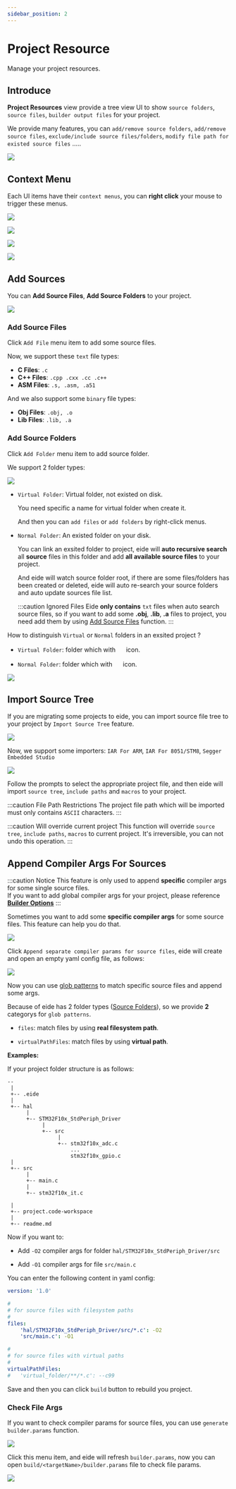 ```yaml
---
sidebar_position: 2
---
```


# Project Resource

Manage your project resources.

## Introduce

**Project Resources** view provide a tree view UI to show `source folders`, `source files`, `builder output files` for your project.

We provide many features, you can `add/remove source folders`, `add/remove source files`, `exclude/include source files/folders`, `modify file path for existed source files` .....

![](/img/proj_res_preview.png)

## Context Menu

Each UI items have their `context menus`, you can **right click** your mouse to trigger these menus.

![](/img/ctx_menu_prj.png)

![](/img/ctx_menu_prj_res.png)

![](/img/ctx_menu_prj_folder.png)

![](/img/ctx_menu_prj_file.png)

## Add Sources

You can **Add Source Files**, **Add Source Folders** to your project.

![](/img/prj_res_add_src_file.png)

### Add Source Files

Click `Add File` menu item to add some source files.

Now, we support these `text` file types:

- **C Files**: `.c`
- **C++ Files**: `.cpp .cxx .cc .c++`
- **ASM Files**: `.s, .asm, .a51`

And we also support some `binary` file types:

- **Obj Files**: `.obj, .o`
- **Lib Files**: `.lib, .a`

### Add Source Folders

Click `Add Folder` menu item to add source folder.

We support 2 folder types:

![](/img/prj_res_folder_typ.png)

- `Virtual Folder`: Virtual folder, not existed on disk.

  You need specific a name for virtual folder when create it.

  And then you can `add files` or `add folders` by right-click menus.

- `Normal Folder`: An existed folder on your disk.

  You can link an exsited folder to project, eide will **auto recursive search** all **source** files in this folder and add **all available source files** to your project.

  And eide will watch source folder root, if there are some files/folders has been created or deleted, eide will auto re-search your source folders and auto update sources file list.

  :::caution Ignored Files
  Eide **only contains** `txt` files when auto search source files, so if you want to add some **.obj**, **.lib**, **.a** files to project, you need add them by using [Add Source Files](#add-source-files) function.
  :::

How to distinguish `Virtual` or `Normal` folders in an exsited project ?

- `Virtual Folder`: folder which with <img width="16px" bor src="/img/icon/folder_virtual.svg"/> icon.

- `Normal Folder`: folder which with <img width="16px" bor src="/img/icon/folder_root.svg"/> icon.

![](/img/prj_res_folder_typ_cmp.png)

## Import Source Tree

If you are migrating some projects to eide, you can import source file tree to your project by `Import Source Tree` feature.

![](/img/prj_res_imp_src_tree.png)

Now, we support some importers: `IAR For ARM`, `IAR For 8051/STM8`, `Segger Embedded Studio`

![](/img/prj_res_imp_src_tree_importers.png)

Follow the prompts to select the appropriate project file, and then eide will import `source tree`, `include paths` and `macros` to your project.

:::caution File Path Restrictions
The project file path which will be imported must only contains `ASCII` characters.
:::

:::caution Will override current project
This function will override `source tree`, `include paths`, `macros` to current project. It's irreversible, you can not undo this operation.
:::

## Append Compiler Args For Sources

:::caution Notice
This feature is only used to append **specific** compiler args for some single source files.<br/>
If you want to add global compiler args for your project, please reference [**Builder Options**](../modules/builder#advance-configurations)
:::

Sometimes you want to add some **specific compiler args** for some source files. This feature can help you do that.

![](/img/prj_res_add_src_file_args.png)

Click `Append separate compiler params for source files`, eide will create and open an empty yaml config file, as follows:

![](/img/prj_res_add_src_file_args_preview.png)

Now you can use [glob patterns](https://github.com/micromatch/micromatch#matching-features) to match specific source files and append some args.

Because of eide has 2 folder types ([Source Folders](#add-source-folders)), so we provide **2** categorys for `glob patterns`.

- `files`: match files by using **real filesystem path**.

- `virtualPathFiles`: match files by using **virtual path**.

**Examples:**

If your project folder structure is as follows:

```
--
 |
 +-- .eide
 |
 +-- hal
      |
      +-- STM32F10x_StdPeriph_Driver
           |
           +-- src
                |
                +-- stm32f10x_adc.c
                    ...
                    stm32f10x_gpio.c
 |
 +-- src
      |
      +-- main.c
      |
      +-- stm32f10x_it.c

 |
 +-- project.code-workspace
 |
 +-- readme.md
```

Now if you want to:

- Add `-O2` compiler args for folder `hal/STM32F10x_StdPeriph_Driver/src`

- Add `-O1` compiler args for file `src/main.c`

You can enter the following content in yaml config:

```yaml
version: '1.0'

#
# for source files with filesystem paths
#
files:
    'hal/STM32F10x_StdPeriph_Driver/src/*.c': -O2
    'src/main.c': -O1

#
# for source files with virtual paths
#
virtualPathFiles:
#   'virtual_folder/**/*.c': --c99
```

Save and then you can click `build` button to rebuild you project.

### Check File Args

If you want to check compiler params for source files, you can use `generate builder.params` function.

![](/img/prj_gen_builder_params.png)

Click this menu item, and eide will refresh `builder.params`, now you can open `build/<targetName>/builder.params` file to check file params.

![](/img/prj_builder_params_src_args.png)

